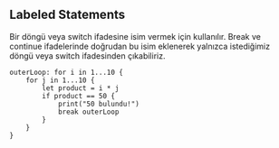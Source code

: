 ## Labeled Statements

Bir döngü veya switch ifadesine isim vermek için kullanılır. Break ve continue ifadelerinde doğrudan bu isim eklenerek yalnızca istediğimiz döngü veya switch ifadesinden çıkabiliriz.

```
outerLoop: for i in 1...10 {
    for j in 1...10 {
        let product = i * j
        if product == 50 {
            print("50 bulundu!")
            break outerLoop
        }
    }
}
```

